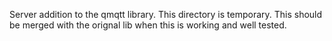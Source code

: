 Server addition to the qmqtt library. This directory is temporary. This should be merged with the orignal lib when this is working and well tested.
